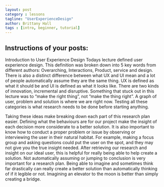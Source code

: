 ```yaml
---
layout: post
category : lessons
tagline: "UserExperienceDesign"
author: Brittany Hall
tags : [intro, beginner, tutorial]
---
```

## Instructions of your posts:
Introduction to User Experience Design
Todays lecture defined user experience design. This definition was broken down into 5 key words from different authors: Overarching, Interactions, Product, service and design. There is also a distinct difference between what UX and UI mean and a lot of people automatically assume they are the same thing. UX is defined as what it should be and UI is defined as what it looks like. There are two kinds of innovation, incremental and disruptive. Something that stuck out in this lecture was to “make the right thing”, not “make the thing right”. A graph of user, problem and solution is where we are right now. Testing all these categories is what research needs to be done before starting anything. 

Taking these ideas make breaking down each part of this research plan easier. Defining what the behaviours are for our project make the insight of each decision more considerate to a better solution. It is also important to know how to conduct a proper problem or issue by observing or interviewing the user in their natural habitat. For example, making a focus group and asking questions could put the user on the spot, and they may not give you the true insight needed.  After retrieving our research and insight on our ideal user, this is helpful for really being able to help create a solution. Not automatically assuming or jumping to conclusion is very important for a research plan. Being able to imagine and sometimes think far drastically can really create a better solution than automatically thinking of if it legible or not. Imagining an elevator to the moon is better than simply creating a bridge. 
